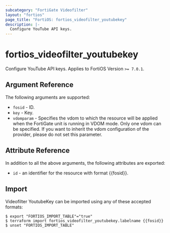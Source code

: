```yaml
---
subcategory: "FortiGate Videofilter"
layout: "fortios"
page_title: "FortiOS: fortios_videofilter_youtubekey"
description: |-
  Configure YouTube API keys.
---
```


# fortios_videofilter_youtubekey
Configure YouTube API keys. Applies to FortiOS Version `>= 7.0.1`.

## Argument Reference

The following arguments are supported:

* `fosid` - ID.
* `key` - Key.
* `vdomparam` - Specifies the vdom to which the resource will be applied when the FortiGate unit is running in VDOM mode. Only one vdom can be specified. If you want to inherit the vdom configuration of the provider, please do not set this parameter.


## Attribute Reference

In addition to all the above arguments, the following attributes are exported:
* `id` - an identifier for the resource with format {{fosid}}.

## Import

Videofilter YoutubeKey can be imported using any of these accepted formats:
```
$ export "FORTIOS_IMPORT_TABLE"="true"
$ terraform import fortios_videofilter_youtubekey.labelname {{fosid}}
$ unset "FORTIOS_IMPORT_TABLE"
```
